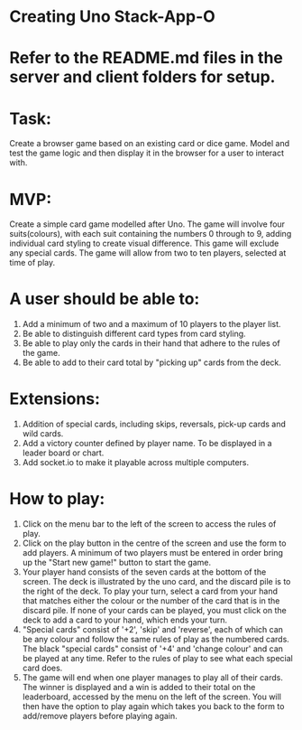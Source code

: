 # Creating Uno Stack-App-O

# Refer to the README.md files in the server and client folders for setup.

# Task:
Create a browser game based on an existing card or dice game. Model and test the game logic and then display it in the browser for a user to interact with.

# MVP:
Create a simple card game modelled after Uno. The game will involve four suits(colours), with each suit containing the numbers 0 through to 9, adding individual card styling to create visual difference.
This game will exclude any special cards. The game will allow from two to ten players, selected at time of play.

# A user should be able to:

1. Add a minimum of two and a maximum of 10 players to the player list.
2. Be able to distinguish different card types from card styling.
3. Be able to play only the cards in their hand that adhere to the rules of the game.
4. Be able to add to their card total by "picking up" cards from the deck.


# Extensions:

1. Addition of special cards, including skips, reversals, pick-up cards and wild cards.
2. Add a victory counter defined by player name. To be displayed in a leader board or chart.
3. Add socket.io to make it playable across multiple computers.

# How to play:

1. Click on the menu bar to the left of the screen to access the rules of play.
2. Click on the play button in the centre of the screen and use the form to add players. A minimum of two players must be entered in order bring up the "Start new game!" button to start the game.
3. Your player hand consists of the seven cards at the bottom of the screen. The deck is illustrated by the uno card, and the discard pile is to the right of the deck. To play your turn, select a card from your hand that matches either the colour or the number of the card that is in the discard pile. If none of your cards can be played, you must click on the deck to add a card to your hand, which ends your turn.
4. "Special cards" consist of '+2', 'skip' and 'reverse', each of which can be any colour and follow the same rules of play as the numbered cards. The black "special cards" consist of '+4' and 'change colour' and can be played at any time. Refer to the rules of play to see what each special card does.
5. The game will end when one player manages to play all of their cards. The winner is displayed and a win is added to their total on the leaderboard, accessed by the menu on the left of the screen. You will then have the option to play again which takes you back to the form to add/remove players before playing again.
